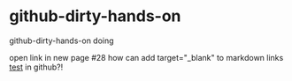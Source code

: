 # github-dirty-hands-on
github-dirty-hands-on doing

open link in new page #28
how can add target="_blank" to markdown links [test](http://test.com) in github?!
